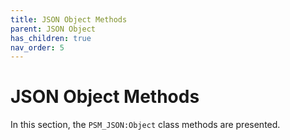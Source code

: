 ```yaml
---
title: JSON Object Methods
parent: JSON Object
has_children: true
nav_order: 5
---
```


# JSON Object Methods

In this section, the `PSM_JSON:Object` class methods are presented.
